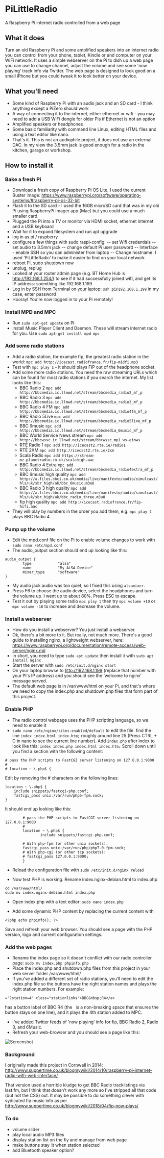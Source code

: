 # PiLittleRadio
A Raspberry Pi internet radio controlled from a web page

## What it does
Turn an old Raspberry Pi and some amplified speakers into an internet radio you can control from your phone, tablet, Kindle or and computer on your WiFi network. It uses a simple webserver on the Pi to dish up a web page you can use to change channel, adjust the volume and see some 'now playing' track info via Twitter. The web page is designed to look good on a small iPhone but you could tweak it to look better on your device.

## What you'll need
- Some kind of Raspberry Pi with an audio jack and an SD card - I think anything except a PiZero should work
- A way of connecting it to the internet, either ethernet or wifi -  you may need to add a USB WiFi dongle for older Pis if Ethernet is not an option
- Amplified speakers or headphones
- Some basic familiarity with command line Linux, editing HTML files and using a text editor like nano.
- That's it. This is not an audiophile project, it does not use an external DAC. In my view the 3.5mm jack is good enough for a radio in the kitchen, garage or workshop.

## How to install it

### Bake a fresh Pi
- Download a fresh copy of Raspberry Pi OS Lite, I used the current Buster image: https://www.raspberrypi.org/software/operating-systems/#raspberry-pi-os-32-bit 
- Flash it to the SD card - I used the 16GB microSD card that was in my old Pi using RaspberryPi imager app (Mac) but you could use a much smaller card.
- Plugged the Pi into a TV or monitor via HDMI socket, ethernet internet and a USB keyboard
- Wait for it to expand filesystem and run apt upgrade 
- log in as pi / raspberry
- configure a few things with sudo raspi-config:
-- set Wifi credentials
-- set audio to 3.5mm jack
-- change default Pi user password
-- Interface - enable SSH so you can administer from laptop
-- Change hostname: I used 'PiLittleRadio' to make it easier to find on your local network
- reboot Pi, sudo shutdown now
- unplug, replug
- Looked at your router admin page (e.g. BT Home Hub is http://192.168.1.254/) to see if it had successfully joined wifi, and get its IP address: soemthing like 192.168.1.199
- Log in by SSH from Terminal on your laptop: `ssh pi@192.168.1.199` in my case, enter password
- Hooray! You're now logged in to your Pi remotely!

### Install MPD and MPC
- Run `sudo apt-get update` on Pi
- Install Music Player Client and Daemon. These will stream internet radio for you.	Use `sudo apt-get install mpd mpc`

### Add some radio stations
- Add a radio station, for example fip, the greatest radio station in the world:
	`mpc add http://icecast.radiofrance.fr/fip-midfi.mp3`
- Test with `mpc play 1` - it should plays FIP out of the headphone socket.
- Add some more radio stations. You need the raw streaming URLs which can be found for most radio stations if you search the internet. My list looks like this:
	- BBC Radio 2 `mpc add http://bbcmedia.ic.llnwd.net/stream/bbcmedia_radio2_mf_p`
	- BBC Radio 3 `mpc add http://bbcmedia.ic.llnwd.net/stream/bbcmedia_radio3_mf_p`
	- BBC Radio 4 FM `mpc add http://bbcmedia.ic.llnwd.net/stream/bbcmedia_radio4fm_mf_p`
	- BBC Radio 5Live `mpc add http://bbcmedia.ic.llnwd.net/stream/bbcmedia_radio5live_mf_p`
	- BBC 6music `mpc add http://bbcmedia.ic.llnwd.net/stream/bbcmedia_6music_mf_p`
	- BBC World Service News stream `mpc add http://bbcwssc.ic.llnwd.net/stream/bbcwssc_mp1_ws-einws`
	- RTÉ Radio 1 `mpc add http://icecast2.rte.ie/radio1`
	- RTÉ 2XM `mpc add http://icecast2.rte.ie/2xm`
	- Scala Radio `mpc add https://stream-mz.planetradio.co.uk/scalahigh.aac`
	- BBC Radio 4 Extra `mpc add http://bbcmedia.ic.llnwd.net/stream/bbcmedia_radio4extra_mf_p`
	- BBC 6music high quality `mpc add http://a.files.bbci.co.uk/media/live/manifesto/audio/simulcast/hls/uk/sbr_high/ak/bbc_6music.m3u8`
	- BBC Radio 3 high quality `mpc add	http://a.files.bbci.co.uk/media/live/manifesto/audio/simulcast/hls/uk/sbr_high/ak/bbc_radio_three.m3u8`
	- fip high quality `mpc add http://icecast.radiofrance.fr/fip-hifi.aac`
- They will play by numbers in the order you add them, e.g. `mpc play 4` plays BBC Radio 4.

### Pump up the volume
- Edit the mpd.conf file on the Pi to enable volume changes to work with `sudo nano /etc/mpd.conf` 
- The audio_output section should end up looking like this:

```
audio_output {
        type            "alsa"
        name            "My ALSA Device"
        mixer_type      "software"   
}
```

- My audio jack audio was too quiet, so I fixed this using `alsamixer`.
- Press F6 to choose the audio device, select the headphones and turn the volume up. I went up to about 80%. Press ESC to escape.
- Test it out by playing some radio `mpc play 1` then try `mpc volume +10` or `mpc volume -10` to increase and decrease the volume.

### Install a webserver
- How do you install a webserver? You just install a webserver.
- Ok, there's a bit more to it. But really, not much more. There's a good guide to installing nginx, a lightweight webserver, here: https://www.raspberrypi.org/documentation/remote-access/web-server/nginx.md 
- In short, you need to type `sudo apt update` then install it with `sudo apt install nginx`
- Start the server with `sudo /etc/init.d/nginx start`
- On your laptop browse to http://192.168.1.199 (replace that number with your Pi's IP address) and you should see the ‘welcome to nginx’ message served.
- The default web page is in /var/www/html on your Pi, and that's where we need to copy the index.php and shutdown.php files that form part of this project.

### Enable PHP
- The radio control webpage uses the PHP scripting language, so we need to enable it
- `sudo nano /etc/nginx/sites-enabled/default` to edit the file. find the line `index index.html index.htm;` roughly around line 25 (Press CTRL + C in nano to see the current line number). Add `index.php` after index to look like this:
```index index.php index.html index.htm;```
Scroll down until you find a section with the following content:
```
# pass the PHP scripts to FastCGI server listening on 127.0.0.1:9000
#
# location ~ \.php$ {
```

Edit by removing the # characters on the following lines:

```
location ~ \.php$ {
    include snippets/fastcgi-php.conf;
    fastcgi_pass unix:/var/run/php5-fpm.sock;
}
```

It should end up looking like this:
```
        # pass the PHP scripts to FastCGI server listening on 127.0.0.1:9000
        #
        location ~ \.php$ {
                include snippets/fastcgi-php.conf;

        # With php-fpm (or other unix sockets):
        fastcgi_pass unix:/var/run/php/php7.0-fpm.sock;
        # With php-cgi (or other tcp sockets):
    	# fastcgi_pass 127.0.0.1:9000;
        }
```

- Reload the configuration file with `sudo /etc/init.d/nginx reload`

- Now test PHP is working. Rename index.nginx-debian.html to index.php:
```
cd /var/www/html/
sudo mv index.nginx-debian.html index.php
```

- Open index.php with a text editor: `sudo nano index.php`

- Add some dynamic PHP content by replacing the current content with
```
<?php echo phpinfo(); ?>
```
Save and refresh your web browser. You should see a page with the PHP version, logo and current configuration settings.

### Add the web pages
- Rename the index page so it doesn't conflict with our radio controller page: `sudo mv index.php phpinfo.php` 
- Place the index.php and shutdown.php files from this project in your web server folder /var/www/html/ 
- If you've added a different set of radio stations, you'll need to edit the index.php file so the buttons have the right station names and plays the right station numbers. For example:
```
="?station=4" class="stationlinks">BBC&nbsp;R4</a> 
```
has a button label of BBC R4 (the &nbsp; is a non-breaking space that ensures the button stays on one line), and it plays the 4th station added to MPC.
- I've added Twitter feeds of 'now playing' info for fip, BBC Radio 2, Radio 3, and 6Music. 
- Refresh your web-browser and you should see a page like this:

![Screenshot](screenshot.png)

### Background

I originally made this project in Cornwall in 2014: http://www.suppertime.co.uk/blogmywiki/2014/10/raspberry-pi-internet-radio-with-web-interface/

That version used a horrible kludge to get BBC Radio tracklistings via last.fm, but I think that doesn't work any more so I've stripped all that code (but not the CSS) out. It may be possible to do something clever with sydicated fip music info as per http://www.suppertime.co.uk/blogmywiki/2018/04/fip-now-plays/

### To do
- volume slider
- play local audio MP3 files 
- display station list on the fly and manage from web page
- make buttons stay lit when station selected
- add Bluetooth speaker option?
